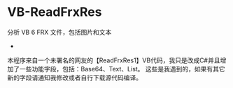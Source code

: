 # VB-ReadFrxRes
分析 VB 6 FRX 文件，包括图片和文本

- 
本程序来自一个未署名的网友的【ReadFrxRes1】VB代码，我只是改成C#并且增加了一些功能字段，包括：Base64、Text、List。
这些是我遇到的，如果有其它新的字段请通知我修改或者自行下载源代码编译。
